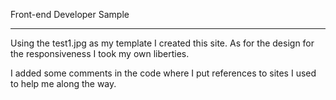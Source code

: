 Front-end Developer Sample

--------------------------------------------------------

Using the test1.jpg as my template I created this site. As for the design for the responsiveness I took my own liberties.

I added some comments in the code where I put references to sites I used to help me along the way.